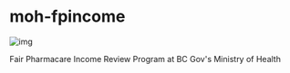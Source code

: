 # moh-fpincome

![img](https://img.shields.io/badge/Lifecycle-Maturing-007EC6)

Fair Pharmacare Income Review Program at BC Gov's Ministry of Health
